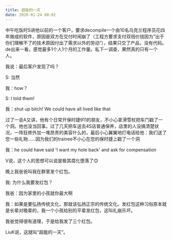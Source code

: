 ```yaml
---
title: 超能的一天
date: 2020-01-24 00:02
---
```


中午吃饭时S讲他以前的一个客户，要求decompile一个由10名乌克兰程序员花四年做成的软件，原因是双方在交付时闹崩了（工程方要求支付双倍价钱因为“出于你们理解不了的技术原因付出了需求以外的劳动”），结果只交了产品，没有代码。de出来一看，感觉最多1个人1个月的工作量。私下一调查，果然真的只有一个人。

我说：最后客户发现了吗？

S: 当然

我：how？

S: I told them!

我：shut up bitch! We could have all lived like that

过了一会A又讲，他有个日常开保时捷911的朋友，不小心拿滑雪杖把车门戳了一个洞。他也没当回事。过了几天把车送去4S店普通保养，店里的人没搞清楚状况，一阵狂修外加一堆昂贵的美容什么的，最后小心翼翼地打电话给他：我们送了您一些礼物……因为我们的trainee不小心在您的保时捷上戳了一个洞

我：he could have said 'I want my hole back' and ask for compensation

V说，这个人的思想可以说是极其腐化堕落了😊

晚上我爸爸叫我在群里发个红包。

我: 为什么我要发红包？

我爸：因为家里的小孩就你最大啊

我：如果是要弘扬传统文化，那就该弘扬正宗的传统文化。发红包这种习俗原本就是长辈对晚辈的，我一个小孩给别的平辈发红包，这叫礼崩乐坏。

我爸觉得很有道理，于是给我发了三个红包。

LiuK说，这就叫“超能的一天”。
